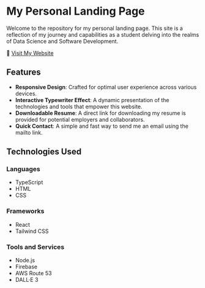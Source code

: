 # My Personal Landing Page

Welcome to the repository for my personal landing page. This site is a reflection of my journey and capabilities as a student delving into the realms of Data Science and Software Development.

🔗 [Visit My Website](https://williamuyeta.com/)

## Features

- **Responsive Design**: Crafted for optimal user experience across various devices.
- **Interactive Typewriter Effect**: A dynamic presentation of the technologies and tools that empower this website.
- **Downloadable Resume**: A direct link for downloading my resume is provided for potential employers and collaborators.
- **Quick Contact**: A simple and fast way to send me an email using the mailto link.

## Technologies Used

### Languages
- TypeScript
- HTML
- CSS

### Frameworks
- React
- Tailwind CSS

### Tools and Services
- Node.js
- Firebase
- AWS Route 53
- DALL·E 3
